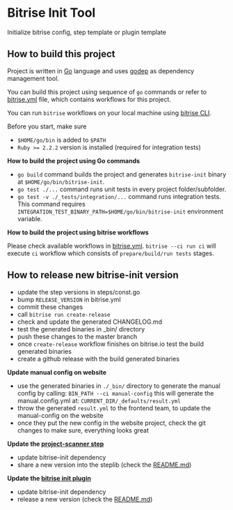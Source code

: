 # Bitrise Init Tool

Initialize bitrise config, step template or plugin template

## How to build this project 
Project is written in [Go](https://golang.org/) language and 
uses [godep](https://github.com/tools/godep) as dependency management tool.

You can build this project using sequence of `go` commands or refer to [bitrise.yml](./bitrise.yml) file,
which contains workflows for this project.

You can run `bitrise` workflows on your local machine using [bitrise CLI](https://www.bitrise.io/cli).

Before you start, make sure 
- `$HOME/go/bin` is added to `$PATH`
- `Ruby >= 2.2.2` version is installed (required for integration tests)

**How to build the project using Go commands**
- `go build` command builds the project and generates `bitrise-init` binary at `$HOME/go/bin/bitrise-init`.
- `go test ./...` command runs unit tests in every project folder/subfolder.
- `go test -v ./_tests/integration/...` command runs integration tests. This command requires `INTEGRATION_TEST_BINARY_PATH=$HOME/go/bin/bitrise-init` environment variable.

**How to build the project using bitrise workflows**

Please check available workflows in [bitrise.yml](./bitrise.yml). 
`bitrise --ci run ci` will execute `ci` workflow which consists of `prepare/build/run tests` stages.

## How to release new bitrise-init version

- update the step versions in steps/const.go
- bump `RELEASE_VERSION` in bitrise.yml
- commit these changes
- call `bitrise run create-release`
- check and update the generated CHANGELOG.md
- test the generated binaries in _bin/ directory
- push these changes to the master branch
- once `create-release` workflow finishes on bitrise.io test the build generated binaries
- create a github release with the build generated binaries

__Update manual config on website__

- use the generated binaries in `./_bin/` directory to generate the manual config by calling: `BIN_PATH --ci manual-config` this will generate the manual.config.yml at: `CURRENT_DIR/_defaults/result.yml`
- throw the generated `result.yml` to the frontend team, to update the manual-config on the website
- once they put the new config in the website project, check the git changes to make sure, everything looks great

__Update the [project-scanner step](https://github.com/bitrise-steplib/steps-project-scanner)__

- update bitrise-init dependency
- share a new version into the steplib (check the [README.md](https://github.com/bitrise-steplib/steps-project-scanner/blob/master/README.md))

__Update the [bitrise init plugin]((https://github.com/bitrise-core/bitrise-plugins-init))__

- update bitrise-init dependency
- release a new version (check the [README.md](https://github.com/bitrise-core/bitrise-plugins-init/blob/master/README.md))